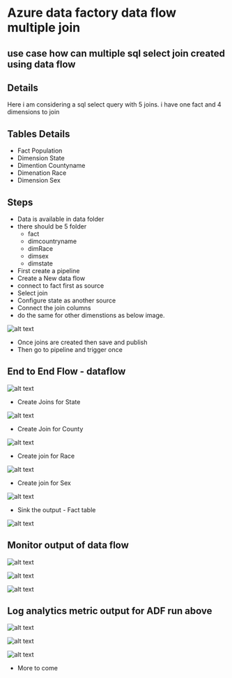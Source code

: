 # Azure data factory data flow multiple join

## use case how can multiple sql select join created using data flow

## Details

Here i am considering a sql select query with 5 joins. i have one fact and 4 dimensions to join

## Tables Details

- Fact Population
- Dimension State
- Dimention Countyname
- Dimenation Race
- Dimension Sex

## Steps

- Data is available in data folder
- there should be 5 folder
    - fact
    - dimcountryname
    - dimRace
    - dimsex
    - dimstate
- First create a pipeline
- Create a New data flow
- connect to fact first as source
- Select join 
- Configure state as another source
- Connect the join columns
- do the same for other dimenstions as below image.

![alt text](https://github.com/balakreshnan/Samples2021/blob/main/ADF/images/adfdataflow6.jpg "Service Health")

- Once joins are created then save and publish
- Then go to pipeline and trigger once


## End to End Flow - dataflow

![alt text](https://github.com/balakreshnan/Samples2021/blob/main/ADF/images/adfdataflow2.jpg "Service Health")

- Create Joins for State

![alt text](https://github.com/balakreshnan/Samples2021/blob/main/ADF/images/adfdataflow10.jpg "Service Health")

- Create Join for County

![alt text](https://github.com/balakreshnan/Samples2021/blob/main/ADF/images/adfdataflow11.jpg "Service Health")

- Create join for Race

![alt text](https://github.com/balakreshnan/Samples2021/blob/main/ADF/images/adfdataflow12.jpg "Service Health")

- Create join for Sex

![alt text](https://github.com/balakreshnan/Samples2021/blob/main/ADF/images/adfdataflow13.jpg "Service Health")

- Sink the output - Fact table

![alt text](https://github.com/balakreshnan/Samples2021/blob/main/ADF/images/adfdataflow14.jpg "Service Health")

## Monitor output of data flow

![alt text](https://github.com/balakreshnan/Samples2021/blob/main/ADF/images/adfdataflow3.jpg "Service Health")

![alt text](https://github.com/balakreshnan/Samples2021/blob/main/ADF/images/adfdataflow4.jpg "Service Health")

![alt text](https://github.com/balakreshnan/Samples2021/blob/main/ADF/images/adfdataflow5.jpg "Service Health")

## Log analytics metric output for ADF run above

![alt text](https://github.com/balakreshnan/Samples2021/blob/main/ADF/images/adfdataflow7.jpg "Service Health")

![alt text](https://github.com/balakreshnan/Samples2021/blob/main/ADF/images/adfdataflow8.jpg "Service Health")

![alt text](https://github.com/balakreshnan/Samples2021/blob/main/ADF/images/adfdataflow9.jpg "Service Health")

- More to come